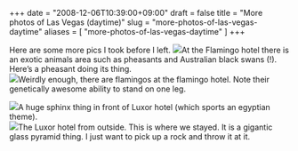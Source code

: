 +++
date = "2008-12-06T10:39:00+09:00"
draft = false
title = "More photos of Las Vegas (daytime)"
slug = "more-photos-of-las-vegas-daytime"
aliases = [
	"more-photos-of-las-vegas-daytime"
]
+++

Here are some more pics I took before I left.
![](/travel-blog/images/2010/10/dscf0064.jpg)At the Flamingo hotel there is an exotic animals area such as pheasants and Australian black swans (!). Here’s a pheasant doing its thing.  
![](/travel-blog/images/2010/10/dscf0063.jpg)Weirdly enough, there are flamingos at the flamingo hotel. Note their genetically awesome ability to stand on one leg.  

![](/travel-blog/images/2010/10/dscf0059.jpg)A huge sphinx thing in front of Luxor hotel (which sports an egyptian theme).  
![](/travel-blog/images/2010/10/dscf0058.jpg)The Luxor hotel from outside. This is where we stayed. It is a gigantic glass pyramid thing. I just want to pick up a rock and throw it at it.


